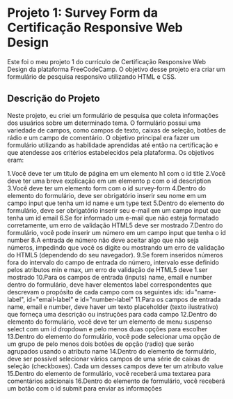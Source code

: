 # Projeto 1: Survey Form da Certificação Responsive Web Design
Este foi o meu projeto 1 do currículo de Certificação Responsive Web Design da plataforma FreeCodeCamp. O objetivo desse projeto era criar um formulário de pesquisa responsivo utilizando HTML e CSS.

## Descrição do Projeto
Neste projeto, eu criei um formulário de pesquisa que coleta informações dos usuários sobre um determinado tema. O formulário possui uma variedade de campos, como campos de texto, caixas de seleção, botões de rádio e um campo de comentário. O objetivo principal era fazer um formulário utilizando as habilidade aprendidas até então na certificação e que atendesse aos critérios estabelecidos pela plataforma. Os objetivos eram:

1.Você deve ter um título de página em um elemento h1 com o id title
2.Você deve ter uma breve explicação em um elemento p com o id description
3.Você deve ter um elemento form com o id survey-form
4.Dentro do elemento do formulário, deve ser obrigatório inserir seu nome em um campo input que tenha um id name e um type text
5.Dentro do elemento do formulário, deve ser obrigatório inserir seu e-mail em um campo input que tenha um id email
6.Se for informado um e-mail que não esteja formatado corretamente, um erro de validação HTML5 deve ser mostrado
7.Dentro do formulário, você pode inserir um número em um campo input que tenha o id number
8.A entrada de número não deve aceitar algo que não seja números, impedindo que você os digite ou mostrando um erro de validação do HTML5 (dependendo do seu navegador).
9.Se forem inseridos números fora do intervalo do campo de entrada do número, intervalo esse definido pelos atributos min e max, um erro de validação de HTML5 deve 1.ser mostrado
10.Para os campos de entrada (inputs) name, email e number dentro do formulário, deve haver elementos label correspondentes que descrevam o propósito de cada campo com os seguintes ids: id="name-label", id="email-label" e id="number-label"
11.Para os campos de entrada name, email e number, deve haver um texto placeholder (texto ilustrativo) que forneça uma descrição ou instruções para cada campo
12.Dentro do elemento do formulário, você deve ter um elemento de menu suspenso select com um id dropdown e pelo menos duas opções para escolher
13.Dentro do elemento do formulário, você pode selecionar uma opção de um grupo de pelo menos dois botões de opção (radio) que serão agrupados usando o atributo name
14.Dentro do elemento de formulário, deve ser possível selecionar vários campos de uma série de caixas de seleção (checkboxes). Cada um desses campos deve ter um atributo value
15.Dentro do elemento de formulário, você receberá uma textarea para comentários adicionais
16.Dentro do elemento de formulário, você receberá um botão com o id submit para enviar as informações
